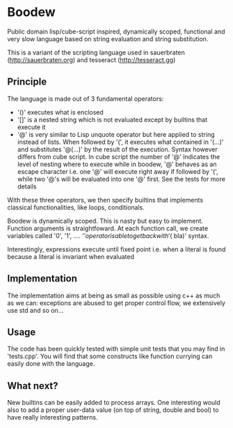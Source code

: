 Boodew
======

Public domain lisp/cube-script inspired, dynamically scoped, functional and very
slow language based on string evaluation and string substitution.

This is a variant of the scripting language used in sauerbraten
(http://sauerbraten.org) and tesseract (http://tesseract.gg)

Principle
---------
The language is made out of 3 fundamental operators:

* '()' executes what is enclosed
* '[]' is a nested string which is not evaluated except by builtins that execute
  it
* '@' is very similar to Lisp unquote operator but here applied to string
  instead of lists. When followed by '(', it executes what contained in '(...)'
  and substitutes '@(...)' by the result of the execution. Syntax
  however differs from cube script. In cube script the number of '@' indicates
  the level of nesting where to execute while in boodew, '@' behaves as an
  escape character i.e. one '@' will execute right away if followed by '(',
  while two '@'s will be evaluated into one '@' first. See the tests for more
  details

With these three operators, we then specify builtins that implements classical
functionalities, like loops, conditionals.

Boodew is dynamically scoped. This is nasty but easy to implement. Function
arguments is straightfoward. At each function call, we create variables called
'0', '1', .... '$' operator is able to get back with '($ bla)' syntax.

Interestingly, expressions execute until fixed point i.e. when a literal is
found because a literal is invariant when evaluated

Implementation
--------------
The implementation aims at being as small as possible using c++ as much as we
can: exceptions are abused to get proper control flow, we extensively use std
and so on...

Usage
-----
The code has been quickly tested with simple unit tests that you may find in
'tests.cpp'. You will find that some constructs like function currying can
easily done with the language.

What next?
----------
New builtins can be easily added to process arrays. One interesting would also
to add a proper user-data value (on top of string, double and bool) to have
really interesting patterns.

